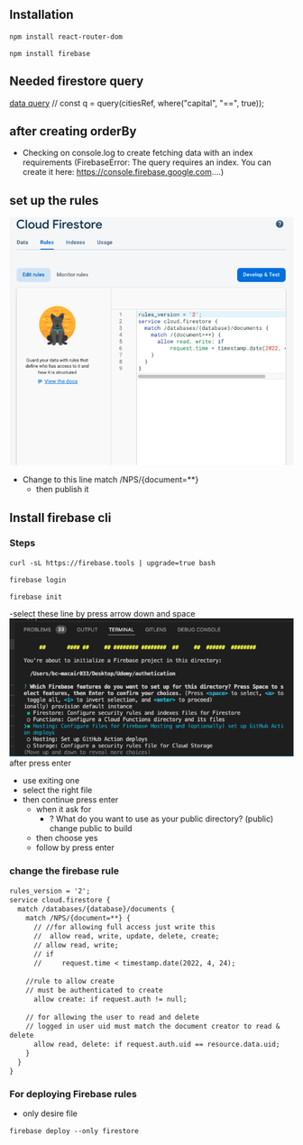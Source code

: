 ## Installation 

```shell
npm install react-router-dom
```
```shell
npm install firebase
```

## Needed firestore query 
 [data query](https://firebase.google.com/docs/firestore/query-data/queries)
// const q = query(citiesRef, where("capital", "==", true));


## after creating orderBy
- Checking on console.log to create fetching data with an index requirements
(FirebaseError: The query requires an index. You can create it here: https://console.firebase.google.com....)

## set up the rules
![Firestore_rule](/img/Rule.png)
- Change to this line 
   match /NPS/{document=**}
   - then publish it 

## Install firebase cli
### Steps
```shell
curl -sL https://firebase.tools | upgrade=true bash
```

```shell
firebase login
```

```shell
firebase init
```
-select these line by press arrow down and space
![Firebase_setup](/img/Firebase_setup.png)
after press enter 
- use exiting one 
- select the right file
- then continue press enter 
    - when it ask for 
        - ? What do you want to use as your public directory? (public) 
        change public to build 
    - then choose yes
    - follow by press enter


### change the firebase rule
```shell
rules_version = '2';
service cloud.firestore {
  match /databases/{database}/documents {
    match /NPS/{document=**} {
      // //for allowing full access just write this 
      //  allow read, write, update, delete, create;
      // allow read, write; 
      // if
      //     request.time < timestamp.date(2022, 4, 24);

    //rule to allow create 
    // must be authenticated to create
      allow create: if request.auth != null;
    
    // for allowing the user to read and delete 
    // logged in user uid must match the document creator to read & delete
      allow read, delete: if request.auth.uid == resource.data.uid;
    }
  }
}
```

### For deploying Firebase rules
- only desire file
```shell
firebase deploy --only firestore
```


